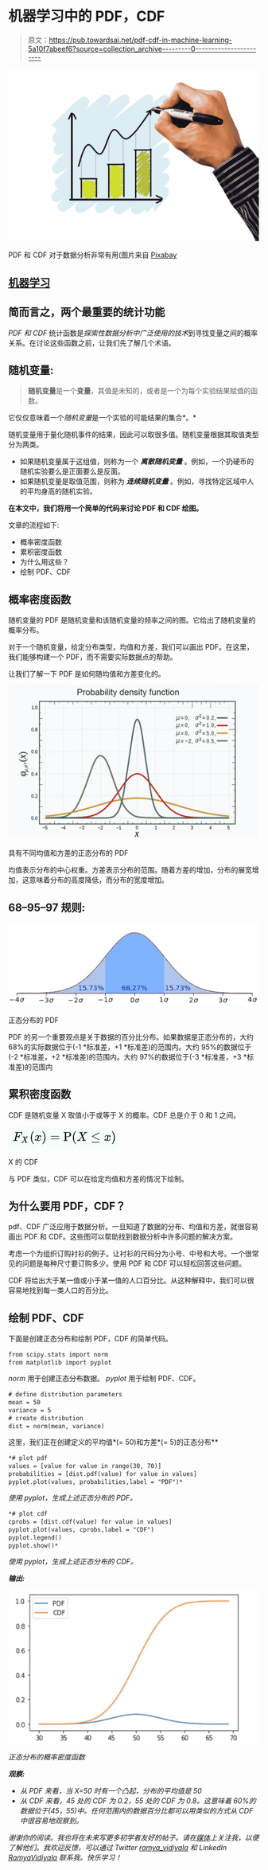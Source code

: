 # 机器学习中的 PDF，CDF

> 原文：<https://pub.towardsai.net/pdf-cdf-in-machine-learning-5a10f7abeef6?source=collection_archive---------0----------------------->

![](img/8aee8a0891d98c7b8f536eea9987e085.png)

PDF 和 CDF 对于数据分析非常有用(图片来自 [Pixabay](https://pixabay.com/photos/graph-chart-investment-growth-hand-4737109/)

## [机器学习](https://towardsai.net/p/category/machine-learning)

## 简而言之，两个最重要的统计功能

*PDF 和 CDF* 统计函数是*探索性数据分析中广泛使用的技术*到寻找变量之间的概率关系。在讨论这些函数之前，让我们先了解几个术语。

## 随机变量:

> **随机变量**是一个**变量**，其值是未知的，或者是一个为每个实验结果赋值的函数。

它仅仅意味着一个*随机变量*是一个实验的可能结果的集合*。*

随机变量用于量化随机事件的结果，因此可以取很多值。随机变量根据其取值类型分为两类。

*   如果随机变量属于这组值，则称为一个 ***离散随机变量*** 。例如，一个扔硬币的随机实验要么是正面要么是反面。
*   如果随机变量是取值范围，则称为 ***连续随机变量*** 。例如，寻找特定区域中人的平均身高的随机实验。

**在本文中，我们将用一个简单的代码来讨论 PDF 和 CDF 绘图。**

文章的流程如下:

*   概率密度函数
*   累积密度函数
*   为什么用这些？
*   绘制 PDF、CDF

## 概率密度函数

随机变量的 PDF 是随机变量和该随机变量的频率之间的图。它给出了随机变量的概率分布。

对于一个随机变量，给定分布类型，均值和方差，我们可以画出 PDF。在这里，我们能够构建一个 PDF，而不需要实际数据点的帮助。

让我们了解一下 PDF 是如何随均值和方差变化的。

![](img/6d207a44c2069aa9f8b2d531fe894be8.png)

具有不同均值和方差的正态分布的 PDF

均值表示分布的中心权重。方差表示分布的范围。随着方差的增加，分布的展宽增加，这意味着分布的高度降低，而分布的宽度增加。

## 68–95–97 规则:

![](img/86d23bd3780ad7077ce747f8a4153212.png)

正态分布的 PDF

PDF 的另一个重要观点是关于数据的百分比分布。如果数据是正态分布的，大约 68%的实际数据位于(-1 *标准差，+1 *标准差)的范围内。大约 95%的数据位于(-2 *标准差，+2 *标准差)的范围内。大约 97%的数据位于(-3 *标准差，+3 *标准差)的范围内

## 累积密度函数

CDF 是随机变量 X 取值小于或等于 X 的概率。CDF 总是介于 0 和 1 之间。

![](img/13159a8cb894e6cdd5861d9e76f58ae3.png)

X 的 CDF

与 PDF 类似，CDF 可以在给定均值和方差的情况下绘制。

## 为什么要用 PDF，CDF？

pdf、CDF 广泛应用于数据分析。一旦知道了数据的分布、均值和方差，就很容易画出 PDF 和 CDF。这些图可以帮助找到数据分析中许多问题的解决方案。

考虑一个为组织订购衬衫的例子。让衬衫的尺码分为小号、中号和大号。一个很常见的问题是每种尺寸要订购多少。使用 PDF 和 CDF 可以轻松回答这些问题。

CDF 将给出大于某一值或小于某一值的人口百分比。从这种解释中，我们可以很容易地找到每一类人口的百分比。

## 绘制 PDF、CDF

下面是创建正态分布和绘制 PDF，CDF 的简单代码。

```
from scipy.stats import norm 
from matplotlib import pyplot
```

*norm* 用于创建正态分布数据。
*pyplot* 用于绘制 PDF、CDF。

```
# define distribution parameters
mean = 50
variance = 5
# create distribution
dist = norm(mean, variance)
```

这里，我们正在创建定义的平均值*(= 50)和方差*(= 5)的正态分布**

```
*# plot pdf
values = [value for value in range(30, 70)]
probabilities = [dist.pdf(value) for value in values]
pyplot.plot(values, probabilities,label = "PDF")*
```

*使用 pyplot，生成上述正态分布的 PDF。*

```
*# plot cdf
cprobs = [dist.cdf(value) for value in values]
pyplot.plot(values, cprobs,label = "CDF")
pyplot.legend()
pyplot.show()*
```

*使用 pyplot，生成上述正态分布的 CDF。*

***输出:***

*![](img/bd6533af9f83be90ed8f2ff620841186.png)*

*正态分布的概率密度函数*

***观察:***

*   *从 PDF 来看，当 X=50 时有一个凸起，分布的平均值是 50*
*   *从 CDF 来看，45 处的 CDF 为 0.2，55 处的 CDF 为 0.8。这意味着 60%的数据位于(45，55)中。任何范围内的数据百分比都可以用类似的方式从 CDF 中很容易地观察到。*

*谢谢你的阅读。我也将在未来写更多初学者友好的帖子。请在[媒体](https://medium.com/@ramyavidiyala)上关注我，以便了解他们。我欢迎反馈，可以通过 Twitter [ramya_vidiyala](https://twitter.com/ramya_vidiyala) 和 LinkedIn [RamyaVidiyala](https://www.linkedin.com/in/ramya-vidiyala-308ba6139/) 联系我。快乐学习！*